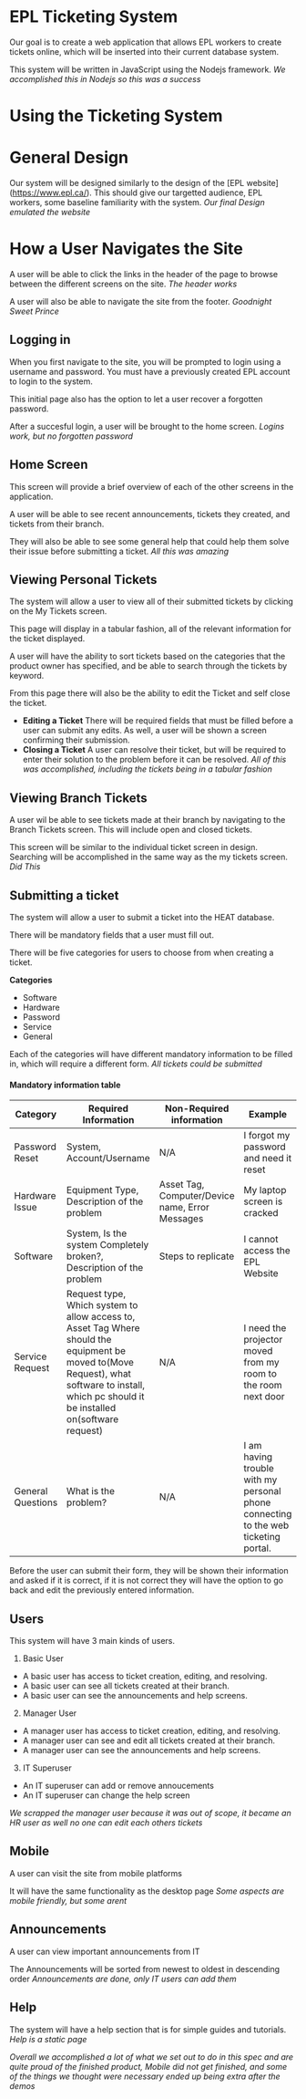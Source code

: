 # EPL Ticketing System

Our goal is to create a web application that allows EPL workers to create tickets online, which will be inserted into their current database system.

This system will be written in JavaScript using the Nodejs framework.
 _We accomplished this in Nodejs so this was a success_
# Using the Ticketing System

# General Design

Our system will be designed similarly to the design of the [EPL website] (https://www.epl.ca/). This should give our targetted audience, EPL workers, some baseline familiarity with the system.
_Our final Design emulated the website_
# How a User Navigates the Site

A user will be able to click the links in the header of the page to browse between the different screens on the site.
_The header works_

A user will also be able to navigate the site from the footer.
_Goodnight Sweet Prince_
## Logging in

When you first navigate to the site, you will be prompted to login using a username and password. You must have a previously created EPL account to login to the system. 

This initial page also has the option to let a user recover a forgotten password.

After a succesful login, a user will be brought to the home screen.
_Logins work, but no forgotten password_
## Home Screen

This screen will provide a brief overview of each of the other screens in the application. 

A user will be able to see recent announcements, tickets they created, and tickets from their branch. 

They will also be able to see some general help that could help them solve their issue before submitting a ticket. 
_All this was amazing_
## Viewing Personal Tickets

The system will allow a user to view all of their submitted tickets by clicking on the My Tickets screen. 

This page will display in a tabular fashion, all of the relevant information for the ticket displayed. 

A user will have the ability to sort tickets based on the categories that the product owner has specified, and be able to search through the tickets by keyword. 

From this page there will also be the ability to edit the Ticket and self close the ticket.

  * **Editing a Ticket**
  There will be required fields that must be filled before a user can submit any edits.   As well, a user will be shown a screen confirming their submission.
  * **Closing a Ticket**
  A user can resolve their ticket, but will be required to enter their solution to the problem before it can be resolved.
_All of this was accomplished, including the tickets being in a tabular fashion_
## Viewing Branch Tickets

A user wil be able to see tickets made at their branch by navigating to the Branch Tickets screen. This will include open and closed tickets.

This screen will be similar to the individual ticket screen in design. Searching will be accomplished in the same way as the my tickets screen.
_Did This_
## Submitting a ticket

The system will allow a user to submit a ticket into the HEAT database.  

There will be mandatory fields that a user must fill out.

There will be five categories for users to choose from when creating a ticket.

**Categories**
  * Software
  * Hardware
  * Password
  * Service
  * General
  
  
Each of the categories will have different mandatory information to be filled in, which will require a different form.
_All tickets could be submitted_
#### Mandatory information table

Category | Required Information | Non-Required information | Example
--------- | -------------------- | ----------------------  | ----------
Password Reset | System, Account/Username | N/A | I forgot my password and need it reset
Hardware Issue | Equipment Type, Description of the problem | Asset Tag, Computer/Device name, Error Messages | My laptop screen is cracked
Software       | System, Is the system Completely broken?, Description of the problem | Steps to replicate | I cannot access the EPL Website
Service Request | Request type, Which system to allow access to, Asset Tag Where should the equipment be moved to(Move Request), what software to install, which pc should it be installed on(software request) | N/A | I need the projector moved from my room to the room next door
General Questions | What is the problem? | N/A | I am having trouble with my personal phone connecting to the web ticketing portal.


Before the user can submit their form, they will be shown their information and asked if it is correct, if it is not correct they will have the option to go back and edit the previously entered information. 


## Users

This system will have 3 main kinds of users.

1. Basic User
  * A basic user has access to ticket creation, editing, and resolving.
  * A basic user can see all tickets created at their branch.
  * A basic user can see the announcements and help screens.
2. Manager User
  * A manager user has access to ticket creation, editing, and resolving.
  * A manager user can see and edit all tickets created at their branch.
  * A manager user can see the announcements and help screens.
3. IT Superuser
  * An IT superuser can add or remove annoucements
  * An IT superuser can change the help screen

_We scrapped the manager user because it was out of scope, it became an HR user as well no one can edit each others tickets_  
## Mobile

A user can visit the site from mobile platforms

It will have the same functionality as the desktop page
_Some aspects are mobile friendly, but some arent_
## Announcements

A user can view important announcements from IT

The Announcements will be sorted from newest to oldest in descending order
_Announcements are done, only IT users can add them_
## Help

The system will have a help section that is for simple guides and tutorials.
_Help is a static page_

_Overall we accomplished a lot of what we set out to do in this spec and are quite proud of the finished product, Mobile did not get finished, and some of the things we thought were necessary ended up being extra after the demos_
